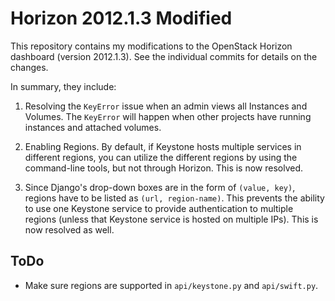 Horizon 2012.1.3 Modified
=========================

This repository contains my modifications to the OpenStack Horizon dashboard (version 2012.1.3). See the individual commits for details on the changes.

In summary, they include:

1. Resolving the `KeyError` issue when an admin views all Instances and Volumes. The `KeyError` will happen when other projects have running instances and attached volumes.

2. Enabling Regions. By default, if Keystone hosts multiple services in different regions, you can utilize the different regions by using the command-line tools, but not through Horizon. This is now resolved.

3. Since Django's drop-down boxes are in the form of `(value, key)`, regions have to be listed as `(url, region-name)`. This prevents the ability to use one Keystone service to provide authentication to multiple regions (unless that Keystone service is hosted on multiple IPs). This is now resolved as well.

ToDo
----
* Make sure regions are supported in `api/keystone.py` and `api/swift.py`.

